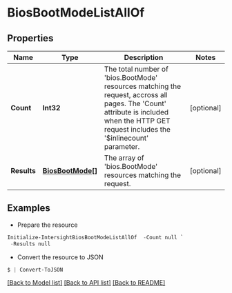 # BiosBootModeListAllOf
## Properties

Name | Type | Description | Notes
------------ | ------------- | ------------- | -------------
**Count** | **Int32** | The total number of &#39;bios.BootMode&#39; resources matching the request, accross all pages. The &#39;Count&#39; attribute is included when the HTTP GET request includes the &#39;$inlinecount&#39; parameter. | [optional] 
**Results** | [**BiosBootMode[]**](BiosBootMode.md) | The array of &#39;bios.BootMode&#39; resources matching the request. | [optional] 

## Examples

- Prepare the resource
```powershell
Initialize-IntersightBiosBootModeListAllOf  -Count null `
 -Results null
```

- Convert the resource to JSON
```powershell
$ | Convert-ToJSON
```

[[Back to Model list]](../README.md#documentation-for-models) [[Back to API list]](../README.md#documentation-for-api-endpoints) [[Back to README]](../README.md)

